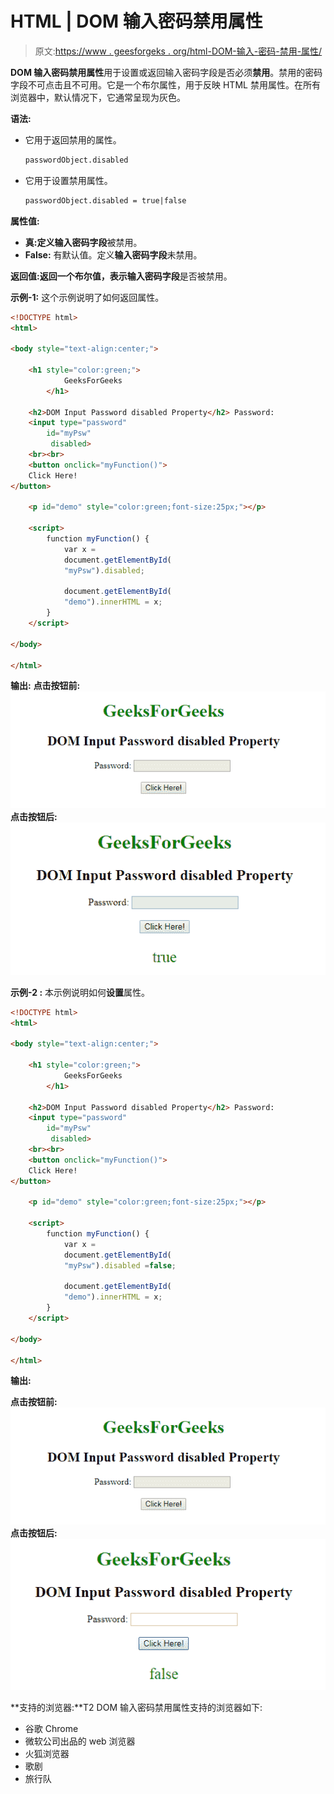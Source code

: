 # HTML | DOM 输入密码禁用属性

> 原文:[https://www . geesforgeks . org/html-DOM-输入-密码-禁用-属性/](https://www.geeksforgeeks.org/html-dom-input-password-disabled-property/)

**DOM 输入密码禁用属性**用于设置或返回输入密码字段是否必须**禁用**。禁用的密码字段不可点击且不可用。它是一个布尔属性，用于反映 HTML 禁用属性。在所有浏览器中，默认情况下，它通常呈现为灰色。

**语法:**

*   它用于返回禁用的属性。

    ```html
    passwordObject.disabled
    ```

*   它用于设置禁用属性。

    ```html
    passwordObject.disabled = true|false
    ```

**属性值:**

*   **真:**定义**输入密码字段**被禁用。
*   **False:** 有默认值。定义**输入密码字段**未禁用。

**返回值:**返回一个布尔值，表示**输入密码字段**是否被禁用。

**示例-1:** 这个示例说明了如何返回属性。

```html
<!DOCTYPE html> 
<html> 

<body style="text-align:center;"> 

    <h1 style="color:green;"> 
            GeeksForGeeks 
        </h1> 

    <h2>DOM Input Password disabled Property</h2> Password: 
    <input type="password"
        id="myPsw"
         disabled> 
    <br><br>
    <button onclick="myFunction()"> 
    Click Here! 
</button> 

    <p id="demo" style="color:green;font-size:25px;"></p> 

    <script> 
        function myFunction() { 
            var x = 
            document.getElementById( 
            "myPsw").disabled;

            document.getElementById( 
            "demo").innerHTML = x; 
        } 
    </script> 

</body> 

</html>                    
```

**输出:**
**点击按钮前:**
![](img/f3b9ffff7bd2bc244226d37bd5bbef88.png)
**点击按钮后:**
![](img/0505fabbe2677ff92b84c6523e71fee4.png)

**示例-2 :** 本示例说明如何**设置**属性。

```html
<!DOCTYPE html> 
<html> 

<body style="text-align:center;"> 

    <h1 style="color:green;"> 
            GeeksForGeeks 
        </h1> 

    <h2>DOM Input Password disabled Property</h2> Password: 
    <input type="password"
        id="myPsw"
         disabled> 
    <br><br>
    <button onclick="myFunction()"> 
    Click Here! 
</button> 

    <p id="demo" style="color:green;font-size:25px;"></p> 

    <script> 
        function myFunction() { 
            var x = 
            document.getElementById( 
            "myPsw").disabled =false;

            document.getElementById( 
            "demo").innerHTML = x; 
        } 
    </script> 

</body> 

</html>                    
```

**输出:**

**点击按钮前:**
![](img/f3b9ffff7bd2bc244226d37bd5bbef88.png)
**点击按钮后:**
![](img/4ec8bc6e6f16a8edda97545f89389943.png)

**支持的浏览器:**T2 DOM 输入密码禁用属性支持的浏览器如下:

*   谷歌 Chrome
*   微软公司出品的 web 浏览器
*   火狐浏览器
*   歌剧
*   旅行队